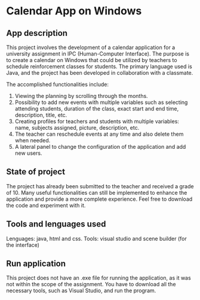 # Calendar App on Windows

## App description
This project involves the development of a calendar application for a university assignment in IPC (Human-Computer Interface). The purpose is to create a calendar on Windows that could be utilized by teachers to schedule reinforcement classes for students. The primary language used is Java, and the project has been developed in collaboration with a classmate.

The accomplished functionalities include:

1. Viewing the planning by scrolling through the months.
2. Possibility to add new events with multiple variables such as selecting attending students, duration of the class, exact start and end time, description, title, etc.
3. Creating profiles for teachers and students with multiple variables: name, subjects assigned, picture, description, etc.
4. The teacher can reschedule events at any time and also delete them when needed.
5. A lateral panel to change the configuration of the application and add new users.

## State of project

The project has already been submitted to the teacher and received a grade of 10. Many useful functionalities can still be implemented to enhance the application and provide a more complete experience. Feel free to download the code and experiment with it.

## Tools and lenguages used

Lenguages: java, html and css.
Tools: visual studio and scene builder (for the interface)

## Run application

This project does not have an .exe file for running the application, as it was not within the scope of the assignment. You have to download all the necessary tools, such as Visual Studio, and run the program.
